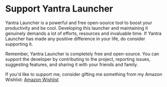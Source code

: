 # Support Yantra Launcher

Yantra Launcher is a powerful and free open-source tool to boost your productivity and be cool. Developing this launcher and maintaining it genuinely demands a lot of efforts, resources and invaluable time. If Yantra Launcher has made any positive difference in your life, do consider supporting it.


Remember, Yantra Launcher is completely free and open-source. You can support the developer by contributing to the project, reporting issues, suggesting features, and sharing it with your friends and family.

If you'd like to support me, consider gifting me something from my Amazon Wishlist: [Amazon Wishlist](https://www.amazon.in/hz/wishlist/ls/1B3V8DQ9RLYJJ?ref_=wl_share)